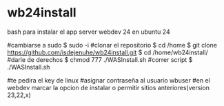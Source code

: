 # wb24install
bash para instalar el app server webdev 24 en ubuntu 24


#cambiarse a sudo
    $ sudo -i
#clonar el repositorio
    $ cd /home
    $ git clone https://github.com/isdejenuhe/wb24install.git
    $ cd /home/wb24install/
#darle de derechos
    $ chmod 777 ./WASInstall.sh
#correr script
    $ ./WASInstall.sh

#te pedira el key de linux
#asignar contraseña al usuario wbuser
#en el webdev marcar la opcion de instalar o permitir sitios anteriores(version 23,22,x)

